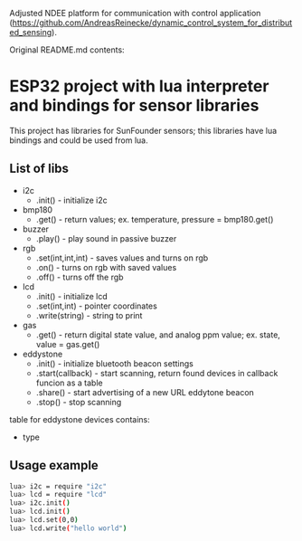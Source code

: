 Adjusted NDEE platform for communication with control application (https://github.com/AndreasReinecke/dynamic_control_system_for_distributed_sensing).

Original README.md contents:

ESP32 project with lua interpreter and bindings for sensor libraries 
=========

This project has libraries for SunFounder sensors; this libraries have lua bindings and could be used from lua.

List of libs
------
   * i2c
      - .init() - initialize i2c
   * bmp180
      - .get() - return values; ex. temperature, pressure = bmp180.get()
   * buzzer 
      - .play() - play sound in passive buzzer
   * rgb
      - .set(int,int,int) - saves values and turns on rgb
      - .on() - turns on rgb with saved values
      - .off() - turns off the rgb	
   * lcd
      - .init() - initialize lcd
      - .set(int,int) - pointer coordinates
      - .write(string) - string to print
   * gas
      - .get() - return digital state value, and analog ppm value; ex.  state, value = gas.get()
   * eddystone
      - .init() - initialize bluetooth beacon settings
      - .start(callback) - start scanning, return found devices in callback funcion as a table
      - .share() - start advertising of a new URL eddytone beacon 
      - .stop() - stop scanning 
      
      
table for eddystone devices contains:
   - type
      
Usage example
---------
```bash
lua> i2c = require "i2c"
lua> lcd = require "lcd"
lua> i2c.init()
lua> lcd.init()
lua> lcd.set(0,0)
lua> lcd.write("hello world")
```